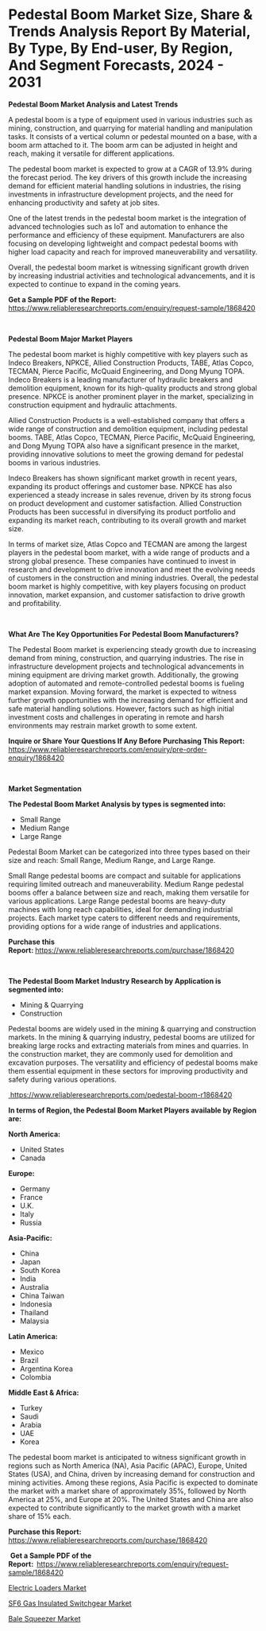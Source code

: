 <p><h1>Pedestal Boom Market Size, Share & Trends Analysis Report By Material, By Type, By End-user, By Region, And Segment Forecasts, 2024 - 2031</h1></p><p><strong>Pedestal Boom Market Analysis and Latest Trends</strong></p>
<p><p>A pedestal boom is a type of equipment used in various industries such as mining, construction, and quarrying for material handling and manipulation tasks. It consists of a vertical column or pedestal mounted on a base, with a boom arm attached to it. The boom arm can be adjusted in height and reach, making it versatile for different applications.</p><p>The pedestal boom market is expected to grow at a CAGR of 13.9% during the forecast period. The key drivers of this growth include the increasing demand for efficient material handling solutions in industries, the rising investments in infrastructure development projects, and the need for enhancing productivity and safety at job sites.</p><p>One of the latest trends in the pedestal boom market is the integration of advanced technologies such as IoT and automation to enhance the performance and efficiency of these equipment. Manufacturers are also focusing on developing lightweight and compact pedestal booms with higher load capacity and reach for improved maneuverability and versatility.</p><p>Overall, the pedestal boom market is witnessing significant growth driven by increasing industrial activities and technological advancements, and it is expected to continue to expand in the coming years.</p></p>
<p><strong>Get a Sample PDF of the Report:&nbsp;</strong> <a href="https://www.reliableresearchreports.com/enquiry/request-sample/1868420">https://www.reliableresearchreports.com/enquiry/request-sample/1868420</a></p>
<p>&nbsp;</p>
<p><strong>Pedestal Boom Major Market Players</strong></p>
<p><p>The pedestal boom market is highly competitive with key players such as Indeco Breakers, NPKCE, Allied Construction Products, TABE, Atlas Copco, TECMAN, Pierce Pacific, McQuaid Engineering, and Dong Myung TOPA. Indeco Breakers is a leading manufacturer of hydraulic breakers and demolition equipment, known for its high-quality products and strong global presence. NPKCE is another prominent player in the market, specializing in construction equipment and hydraulic attachments.</p><p>Allied Construction Products is a well-established company that offers a wide range of construction and demolition equipment, including pedestal booms. TABE, Atlas Copco, TECMAN, Pierce Pacific, McQuaid Engineering, and Dong Myung TOPA also have a significant presence in the market, providing innovative solutions to meet the growing demand for pedestal booms in various industries.</p><p>Indeco Breakers has shown significant market growth in recent years, expanding its product offerings and customer base. NPKCE has also experienced a steady increase in sales revenue, driven by its strong focus on product development and customer satisfaction. Allied Construction Products has been successful in diversifying its product portfolio and expanding its market reach, contributing to its overall growth and market size.</p><p>In terms of market size, Atlas Copco and TECMAN are among the largest players in the pedestal boom market, with a wide range of products and a strong global presence. These companies have continued to invest in research and development to drive innovation and meet the evolving needs of customers in the construction and mining industries. Overall, the pedestal boom market is highly competitive, with key players focusing on product innovation, market expansion, and customer satisfaction to drive growth and profitability.</p></p>
<p>&nbsp;</p>
<p><strong>What Are The Key Opportunities For Pedestal Boom Manufacturers?</strong></p>
<p><p>The Pedestal Boom market is experiencing steady growth due to increasing demand from mining, construction, and quarrying industries. The rise in infrastructure development projects and technological advancements in mining equipment are driving market growth. Additionally, the growing adoption of automated and remote-controlled pedestal booms is fueling market expansion. Moving forward, the market is expected to witness further growth opportunities with the increasing demand for efficient and safe material handling solutions. However, factors such as high initial investment costs and challenges in operating in remote and harsh environments may restrain market growth to some extent.</p></p>
<p><strong>Inquire or Share Your Questions If Any Before Purchasing This Report:</strong> <a href="https://www.reliableresearchreports.com/enquiry/pre-order-enquiry/1868420">https://www.reliableresearchreports.com/enquiry/pre-order-enquiry/1868420</a></p>
<p>&nbsp;</p>
<p><strong>Market Segmentation</strong></p>
<p><strong>The Pedestal Boom Market Analysis by types is segmented into:</strong></p>
<p><ul><li>Small Range</li><li>Medium Range</li><li>Large Range</li></ul></p>
<p><p>Pedestal Boom Market can be categorized into three types based on their size and reach: Small Range, Medium Range, and Large Range. </p><p>Small Range pedestal booms are compact and suitable for applications requiring limited outreach and maneuverability. Medium Range pedestal booms offer a balance between size and reach, making them versatile for various applications. Large Range pedestal booms are heavy-duty machines with long reach capabilities, ideal for demanding industrial projects. Each market type caters to different needs and requirements, providing options for a wide range of industries and applications.</p></p>
<p><strong>Purchase this Report:&nbsp;</strong><a href="https://www.reliableresearchreports.com/purchase/1868420">https://www.reliableresearchreports.com/purchase/1868420</a></p>
<p>&nbsp;</p>
<p><strong>The Pedestal Boom Market Industry Research by Application is segmented into:</strong></p>
<p><ul><li>Mining & Quarrying</li><li>Construction</li></ul></p>
<p><p>Pedestal booms are widely used in the mining & quarrying and construction markets. In the mining & quarrying industry, pedestal booms are utilized for breaking large rocks and extracting materials from mines and quarries. In the construction market, they are commonly used for demolition and excavation purposes. The versatility and efficiency of pedestal booms make them essential equipment in these sectors for improving productivity and safety during various operations.</p></p>
<p><a href="https://www.reliableresearchreports.com/pedestal-boom-r1868420">&nbsp;https://www.reliableresearchreports.com/pedestal-boom-r1868420</a></p>
<p><strong>In terms of Region, the Pedestal Boom Market Players available by Region are:</strong></p>
<p>
    <p> <strong> North America: </strong>
        <ul>
            <li>United States</li>
            <li>Canada</li>
        </ul>
        </p> 
    <p> <strong> Europe: </strong>
        <ul>
            <li>Germany</li>
            <li>France</li>
            <li>U.K.</li>
            <li>Italy</li>
            <li>Russia</li>
        </ul>
        </p> 
    <p> <strong> Asia-Pacific: </strong>
        <ul>
            <li>China</li>
            <li>Japan</li>
            <li>South Korea</li>
            <li>India</li>
            <li>Australia</li>
            <li>China Taiwan</li>
            <li>Indonesia</li>
            <li>Thailand</li>
            <li>Malaysia</li>
        </ul>
        </p> 
    <p> <strong> Latin America: </strong>
        <ul>
            <li>Mexico</li>
            <li>Brazil</li>
            <li>Argentina Korea</li>
            <li>Colombia</li>
        </ul>
        </p> 
    <p> <strong> Middle East & Africa: </strong>
        <ul>
            <li>Turkey</li>
            <li>Saudi</li>
            <li>Arabia</li>
            <li>UAE</li>
            <li>Korea</li>
        </ul>
    </p>
    </p>
<p><p>The pedestal boom market is anticipated to witness significant growth in regions such as North America (NA), Asia Pacific (APAC), Europe, United States (USA), and China, driven by increasing demand for construction and mining activities. Among these regions, Asia Pacific is expected to dominate the market with a market share of approximately 35%, followed by North America at 25%, and Europe at 20%. The United States and China are also expected to contribute significantly to the market growth with a market share of 15% each.</p></p>
<p><strong>Purchase this Report: </strong><a href="https://www.reliableresearchreports.com/purchase/1868420">https://www.reliableresearchreports.com/purchase/1868420</a></p>
<p>&nbsp;<strong>Get a Sample PDF of the Report:&nbsp;&nbsp;</strong><a href="https://www.reliableresearchreports.com/enquiry/request-sample/1868420">https://www.reliableresearchreports.com/enquiry/request-sample/1868420</a></p>
<p><strong></strong></p>
<p><p><a href="https://github.com/kosella/Market-Research-Report-List-2/blob/main/electric-loaders-market.md">Electric Loaders Market</a></p><p><a href="https://github.com/kufem1/Market-Research-Report-List-2/blob/main/sf6-gas-insulated-switchgear-market.md">SF6 Gas Insulated Switchgear Market</a></p><p><a href="https://github.com/nathandecarvalho/Market-Research-Report-List-2/blob/main/bale-squeezer-market.md">Bale Squeezer Market</a></p></p>